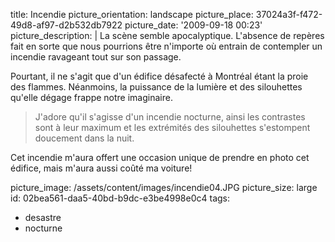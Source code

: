 title: Incendie
picture_orientation: landscape
picture_place: 37024a3f-f472-49d8-af97-d2b532db7922
picture_date: '2009-09-18 00:23'
picture_description: |
  La scène semble apocalyptique. L'absence de repères fait en sorte que nous pourrions être n'importe où entrain de contempler un incendie ravageant tout sur son&nbsp;passage.
  
  Pourtant, il ne s'agit que d'un édifice désafecté à Montréal étant la proie des flammes. Néanmoins, la puissance de la lumière et des silouhettes qu'elle dégage frappe notre&nbsp;imaginaire.
  
  > J'adore qu'il s'agisse d'un incendie nocturne, ainsi les contrastes sont à leur maximum et les extrémités des silouhettes s'estompent doucement dans la&nbsp;nuit.
  
  Cet incendie m'aura offert une occasion unique de prendre en photo cet édifice, mais m'aura aussi coûté ma&nbsp;voiture!
  
picture_image: /assets/content/images/incendie04.JPG
picture_size: large
id: 02bea561-daa5-40bd-b9dc-e3be4998e0c4
tags:
  - desastre
  - nocturne
